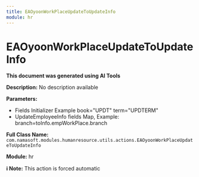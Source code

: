 ```yaml
---
title: EAOyoonWorkPlaceUpdateToUpdateInfo
module: hr
---
```



<div class='entity-flows'>

# EAOyoonWorkPlaceUpdateToUpdateInfo

**This document was generated using AI Tools**

**Description:** No description available

**Parameters:**
- Fields Initializer
Example
book="UPDT"
term="UPDTERM"
- UpdateEmployeeInfo fields Map,
Example:
branch=toInfo.empWorkPlace.branch

**Full Class Name:** `com.namasoft.modules.humanresource.utils.actions.EAOyoonWorkPlaceUpdateToUpdateInfo`

**Module:** hr

**ℹ️ Note:** This action is forced automatic


</div>

